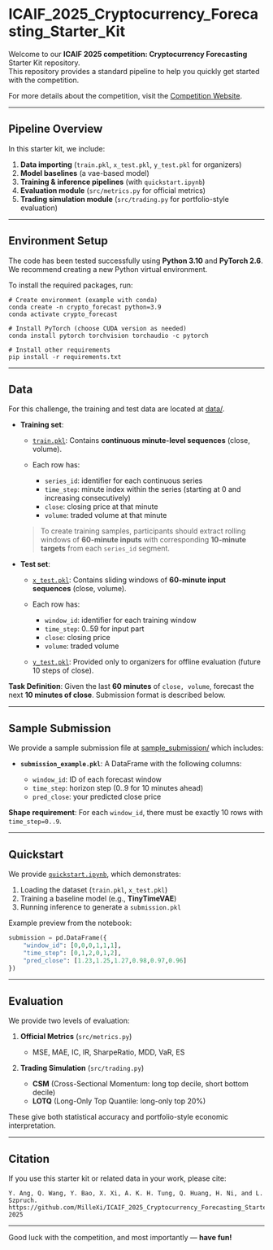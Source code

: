 # ICAIF_2025_Cryptocurrency_Forecasting_Starter_Kit

Welcome to our **ICAIF 2025 competition: Cryptocurrency Forecasting** Starter Kit repository.  
This repository provides a standard pipeline to help you quickly get started with the competition.

For more details about the competition, visit the [Competition Website](https://hackathon.deepintomlf.ai/competitions/XX).

---

## Pipeline Overview
In this starter kit, we include:

1. **Data importing** (`train.pkl`, `x_test.pkl`, `y_test.pkl` for organizers)  
2. **Model baselines** (a vae-based model)  
3. **Training & inference pipelines** (with `quickstart.ipynb`)  
4. **Evaluation module** (`src/metrics.py` for official metrics)  
5. **Trading simulation module** (`src/trading.py` for portfolio-style evaluation)

---

## Environment Setup
The code has been tested successfully using **Python 3.10** and **PyTorch 2.6**.  
We recommend creating a new Python virtual environment.

To install the required packages, run:

```console
# Create environment (example with conda)
conda create -n crypto_forecast python=3.9
conda activate crypto_forecast

# Install PyTorch (choose CUDA version as needed)
conda install pytorch torchvision torchaudio -c pytorch

# Install other requirements
pip install -r requirements.txt
```

---

## Data

For this challenge, the training and test data are located at [data/](data/).

* **Training set**:

  * [`train.pkl`](data/): Contains **continuous minute-level sequences** (close, volume).
  * Each row has:

    * `series_id`: identifier for each continuous series
    * `time_step`: minute index within the series (starting at 0 and increasing consecutively) 
    * `close`: closing price at that minute 
    * `volume`: traded volume at that minute  

  > To create training samples, participants should extract rolling windows of **60-minute inputs** with corresponding **10-minute targets** from each `series_id` segment.

* **Test set**:

  * [`x_test.pkl`](data/): Contains sliding windows of **60-minute input sequences** (close, volume).
  * Each row has: 

    * `window_id`: identifier for each training window 
    * `time_step`: 0..59 for input part 
    * `close`: closing price 
    * `volume`: traded volume

  * [`y_test.pkl`](data/): Provided only to organizers for offline evaluation (future 10 steps of close).

**Task Definition**:
Given the last **60 minutes** of `close, volume`, forecast the next **10 minutes of close**.
Submission format is described below.

---

## Sample Submission

We provide a sample submission file at [sample\_submission/](sample_submission/) which includes:

* **`submission_example.pkl`**: A DataFrame with the following columns:

  * `window_id`: ID of each forecast window
  * `time_step`: horizon step (0..9 for 10 minutes ahead)
  * `pred_close`: your predicted close price

**Shape requirement**: For each `window_id`, there must be exactly 10 rows with `time_step=0..9`.

---

## Quickstart

We provide [`quickstart.ipynb`](quickstart.ipynb), which demonstrates:

1. Loading the dataset (`train.pkl`, `x_test.pkl`)
2. Training a baseline model (e.g., **TinyTimeVAE**)
3. Running inference to generate a `submission.pkl`

Example preview from the notebook:

```python
submission = pd.DataFrame({
    "window_id": [0,0,0,1,1,1],
    "time_step": [0,1,2,0,1,2],
    "pred_close": [1.23,1.25,1.27,0.98,0.97,0.96]
})
```

---

## Evaluation

We provide two levels of evaluation:

1. **Official Metrics** (`src/metrics.py`)

   * MSE, MAE, IC, IR, SharpeRatio, MDD, VaR, ES

2. **Trading Simulation** (`src/trading.py`)

   * **CSM** (Cross-Sectional Momentum: long top decile, short bottom decile)
   * **LOTQ** (Long-Only Top Quantile: long-only top 20%)

These give both statistical accuracy and portfolio-style economic interpretation.

---

## Citation

If you use this starter kit or related data in your work, please cite:

```
Y. Ang, Q. Wang, Y. Bao, X. Xi, A. K. H. Tung, Q. Huang, H. Ni, and L. Szpruch.
https://github.com/MilleXi/ICAIF_2025_Cryptocurrency_Forecasting_Starter_Kit, 2025
```

---

Good luck with the competition, and most importantly — **have fun!**
